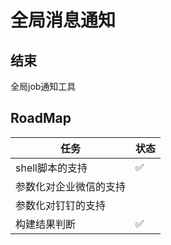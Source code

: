 # 全局消息通知

## 结束

全局job通知工具

## RoadMap

| 任务          | 状态 |
|-------------|----|
| shell脚本的支持  | ✅  |
| 参数化对企业微信的支持 |    |
| 参数化对钉钉的支持   |    |
| 构建结果判断      |  ✅  |


